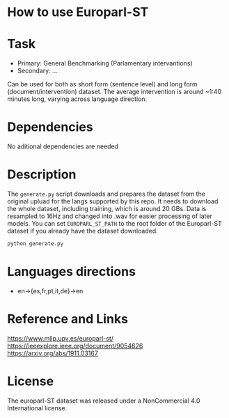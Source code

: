 
# How to use Europarl-ST

# Task
- Primary: General Benchmarking (Parlamentary intervantions)
- Secondary: ...

Can be used for both as short form (sentence level) and long form (document/intervention) dataset. The average intervention is around ~1:40 minutes long, varying across language direction. 

# Dependencies
No aditional dependencies are needed

# Description
The `generate.py` script downloads and prepares the dataset from the original upluad for the langs supported by this repo. It needs to download the whole dataset, including training, which is around 20 GBs. Data is resampled to 16Hz and changed into .wav for easier processing of later models. You can set ```EUROPARL_ST_PATH``` to the root folder of the Europarl-ST dataset if you already have the dataset downloaded.


```bash
python generate.py 
```
# Languages directions
- en->{es,fr,pt,it,de}->en

# Reference and Links
https://www.mllp.upv.es/europarl-st/
https://ieeexplore.ieee.org/document/9054626
https://arxiv.org/abs/1911.03167

# License
The europarl-ST dataset was released under a NonCommercial 4.0 International license.